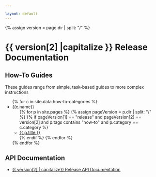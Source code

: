 ```yaml
---

layout: default
---
```

{% assign version = page.dir | split: "/"  %}

# {{ version[2] |capitalize }} Release Documentation

## How-To Guides

These guides range from simple, task-based guides to more complex instructions
<ul>
{% for c in site.data.how-to-categories %}
    <li>{{c.name}}
    <ul>
{% for p in site.pages %}
  {% assign pageVersion = p.dir | split: "/" %}
  {% if pageVersion[1] == "release" and pageVersion[2] == version[2] and p.tags contains "how-to" and  p.category == c.category %}
      <li>
        <a href="{{ p.url }}">
            {{ p.title }} 
        </a>
      </li>
   {% endif %}
{% endfor %}
</ul>
</li>
{% endfor %}
</ul>

## API Documentation

<ul>
<li><a href="./api/index">{{ version[2] | capitalize}} Release API Documentation</a></li>
</ul>